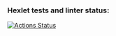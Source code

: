 ### Hexlet tests and linter status:
[![Actions Status](https://github.com/mvlmorozova/frontend-project-44/actions/workflows/hexlet-check.yml/badge.svg)](https://github.com/mvlmorozova/frontend-project-44/actions)